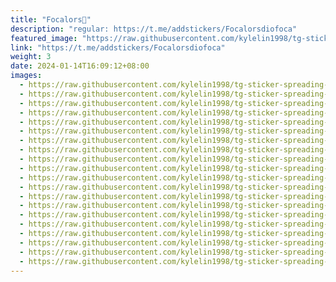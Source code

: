 ```yaml
---
title: "Focalors💙"
description: "regular: https://t.me/addstickers/Focalorsdiofoca"
featured_image: "https://raw.githubusercontent.com/kylelin1998/tg-sticker-spreading-worldwide-images/main/img/e3171b10-e550-4919-a358-07af30bd198f.jpg"
link: "https://t.me/addstickers/Focalorsdiofoca"
weight: 3
date: 2024-01-14T16:09:12+08:00
images:
  - https://raw.githubusercontent.com/kylelin1998/tg-sticker-spreading-worldwide-images/main/img/e3171b10-e550-4919-a358-07af30bd198f.jpg
  - https://raw.githubusercontent.com/kylelin1998/tg-sticker-spreading-worldwide-images/main/img/3cb800dc-408c-4551-a6d8-0158203ea2db.jpg
  - https://raw.githubusercontent.com/kylelin1998/tg-sticker-spreading-worldwide-images/main/img/be4f8ceb-9118-433c-8619-775215daa666.jpg
  - https://raw.githubusercontent.com/kylelin1998/tg-sticker-spreading-worldwide-images/main/img/bf039abf-5886-4041-b4c3-eeeaced53417.jpg
  - https://raw.githubusercontent.com/kylelin1998/tg-sticker-spreading-worldwide-images/main/img/712c6786-9589-4dcf-94b0-bda7bf8da23f.jpg
  - https://raw.githubusercontent.com/kylelin1998/tg-sticker-spreading-worldwide-images/main/img/f557a960-7bab-4aa1-9033-3867faa3f09c.jpg
  - https://raw.githubusercontent.com/kylelin1998/tg-sticker-spreading-worldwide-images/main/img/11ad90e8-d135-4e05-8750-6e4c26f4ec6f.jpg
  - https://raw.githubusercontent.com/kylelin1998/tg-sticker-spreading-worldwide-images/main/img/5001f5a6-8b21-4598-9e98-7c4e6c88c673.jpg
  - https://raw.githubusercontent.com/kylelin1998/tg-sticker-spreading-worldwide-images/main/img/ae2eca37-28a1-4b1e-b12a-47e656921d95.jpg
  - https://raw.githubusercontent.com/kylelin1998/tg-sticker-spreading-worldwide-images/main/img/cccfcb9e-97db-40ad-8a9c-94faf0613eee.jpg
  - https://raw.githubusercontent.com/kylelin1998/tg-sticker-spreading-worldwide-images/main/img/a04c7977-1a6c-45e4-93f7-cc7c6eefc7a3.jpg
  - https://raw.githubusercontent.com/kylelin1998/tg-sticker-spreading-worldwide-images/main/img/832a0565-88b0-4978-beea-8a00fbbbabe9.jpg
  - https://raw.githubusercontent.com/kylelin1998/tg-sticker-spreading-worldwide-images/main/img/a9ac6287-c5e9-4e34-99c9-a2bd6b22a296.jpg
  - https://raw.githubusercontent.com/kylelin1998/tg-sticker-spreading-worldwide-images/main/img/da845563-e1d6-4f7b-ae01-4a0d75f533f6.jpg
  - https://raw.githubusercontent.com/kylelin1998/tg-sticker-spreading-worldwide-images/main/img/24c37ce0-2598-49e3-b424-c25c06a46cd9.jpg
  - https://raw.githubusercontent.com/kylelin1998/tg-sticker-spreading-worldwide-images/main/img/63a76af9-1c06-4afb-8b67-1fb785e6d3ae.jpg
  - https://raw.githubusercontent.com/kylelin1998/tg-sticker-spreading-worldwide-images/main/img/265d56c6-b108-4e99-9942-a38d91515875.jpg
  - https://raw.githubusercontent.com/kylelin1998/tg-sticker-spreading-worldwide-images/main/img/2b6cd75f-444d-4313-8ab2-1d57baeea21a.jpg
  - https://raw.githubusercontent.com/kylelin1998/tg-sticker-spreading-worldwide-images/main/img/0c0dddb5-bbb6-489e-bd34-b395d183f346.jpg
  - https://raw.githubusercontent.com/kylelin1998/tg-sticker-spreading-worldwide-images/main/img/1f1b4e8f-1fb4-4434-8d9a-93e4217ceeb1.jpg
---
```

